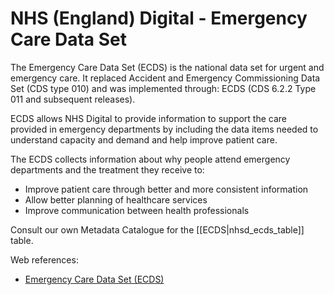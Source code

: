 # NHS (England) Digital - Emergency Care Data Set

The Emergency Care Data Set (ECDS) is the national data set for urgent and emergency care. It replaced Accident and Emergency Commissioning Data Set (CDS type 010) and was implemented through: ECDS (CDS 6.2.2 Type 011 and subsequent releases).

ECDS allows NHS Digital to provide information to support the care provided in emergency departments by including the data items needed to understand capacity and demand and help improve patient care.

The ECDS collects information about why people attend emergency departments and the treatment they receive to:

  *  Improve patient care through better and more consistent information
  *  Allow better planning of healthcare services
  *  Improve communication between health professionals

Consult our own Metadata Catalogue for the [[ECDS|nhsd_ecds_table]] table.

Web references:

  *  [Emergency Care Data Set (ECDS)](https://digital.nhs.uk/data-and-information/data-collections-and-data-sets/data-sets/emergency-care-data-set-ecds)
